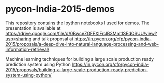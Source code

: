 # pycon-India-2015-demos
This repository contains the Ipython notebooks I used for demos. The presentation is available at https://drive.google.com/file/d/0BwceZGFFXIFrclB3MmtISEdOSUU/view?usp=sharing  and talk proposal at  https://in.pycon.org/cfp/pycon-india-2015/proposals/a-deep-dive-into-natural-language-processing-and-web-information-retrieval/

Machine learning techniques for building a large scale production ready prediction system using Python
https://in.pycon.org/cfp/pycon-india-2015/proposals/building-a-large-scale-production-ready-prediction-system-using-python/
